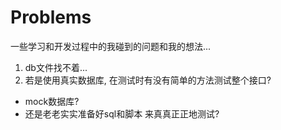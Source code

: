 # Problems
一些学习和开发过程中的我碰到的问题和我的想法...

1. db文件找不着...
2. 若是使用真实数据库, 在测试时有没有简单的方法测试整个接口?
  - mock数据库?
  - 还是老老实实准备好sql和脚本 来真真正正地测试?
